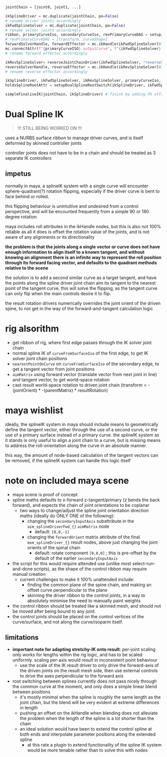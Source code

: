 ```py
jointChain = [joint0, joint1, ...]

ikSplineDriver = mc.duplicate(jointChain, po=False)
# rename driver joints accordingly
ikFwdSplineSolver = mc.duplicate(jointChain, po=False)
# rename solver joints accordingly
ribbon, primaryCurveIso, secondaryCurveIso, revPrimaryCurveDAG = setupJointToRibbon(jointChain, width=0.5, primaryInMiddle=True)
# revPrimaryCurveDAG = [transform, curveShape]
forwardSolverHandle, forwardEffector = mc.ikHandle(ikFwdSplineSolver[0], ikFwdSplineSolver[-1], revPrimaryCurveDAG[0]) # temporary curve
mc.connectAttr(f"{primaryCurveISO}.outputCurve", f"{ikFwdSplineSolver}.inCurve", f=True)
# rename forward effector accordingly

ikRevSplineSolver= reverseJointChainDriver(ikFwdSplineSolver, "reverseSplineSolverChainNameHere")
reverseSolverHandle, reverseEffector = mc.ikHandle(ikRevSplineSolver[0], ikRevSplineSolver[-1], revPrimaryCurveDAG)
# rename reverse effector accordingly

ikSplineDriver, ikFwdSplineSolver, ikRevSplineSolver, primaryCurveIso, secondaryCurveIso = setupDualSplineRootSwitchIK(jointChain)
holdsSplineRootAttr = setupDualSplineRootSwitch(ikSplineDriver, ikFwdSplineSolver, ikRevSplineSolver, primaryCurveIso, secondaryCurveIso)

simpleFinaliseIK(jointChain, ikSplineDriver) # finish by adding FK offsets and FK blend to IK system
```

# Dual Spline IK

> !!! STILL BEING WORKED ON !!! 

uses a NURBS surface ribbon to manage driver curves, and is itself deformed by skinned controller joints

controller joints does not have to be in a chain and should be treated as 3 separate IK controllers

## impetus

normally in maya, a splineIK system with a single curve will encounter sphere-quadrant(?) rotation flipping, especially if the driver curve is bent to face behind or rolled.

this flipping behaviour is unintuitive and undesired from a control perspective, and will be encounted frequently from a simple 90 or 180 degree rotation

maya includes roll attributes in the ikHandle nodes, but this is also not 100% reliable as all it does is offset the rotation value of the joints, and is not aware of any alignments or its directionality

**the problem is that the joints along a single vector or curve does not have enough information to align itself to a known tangent, and without knowing an alignment there is an infinite way to represent the roll position through its forward facing vector, and defaults to the quadrant methods relative to the scene**

the solution is to add a second similar curve as a target tangent, and have the points along the spline driver joint chain aim its tangent to the nearest point of the tangent curve. this will solve the flipping, as the tangent curve can only flip when the main controls desire it to flip.

the result rotation drivers numerically overrides the joint orient of the driven spine, to not get in the way of the forward-and-tangent calculation logic

# rig alsorithm
- get ribbon of rig, where first edge passes through the IK solver joint chain
- normal spline IK of `curveFromSurfaceIso` of the first edge, to get IK solver joint chain positions
- `nearestPointOnCurve` on `curveFromSurfaceIso` of the secondary edge, to get a tangent vector from joint positions
- `aimMatrix` using forward vector (translate vector from next joint in line) and tangent vector, to get world-space rotation
- cast result world-space rotation to driven joint chain (transform = -(jointOrient) * -(parentMatrix) * resultRotation)

# maya wishlist

ideally, the splineIK system in maya should include means to geometrically define the tangent vector, either through the use of a second curve, or the use of a primary surface instead of a primary curve. the splineIK system as it stands is only useful to align a joint chain to a curve, but is missing means to address the roll-orientation along the curve in an absolute manner.

this way, the amount of node-based calculation of the tangent vectors can be removed, if the splineIK system can handle this logic itself

# note on included maya scene

- maya scene is proof of concept
- spline maths defaults to x-forward z-tangent/primary (z bends the back forward), and expects the chain of joint orientations to be coplanar
	- two ways to change/adjust the spline joint orientation direction maths (ideally do ONLY ONE of the following):
		- changing the `secondaryInputAxis` subattribute in the `aim_splineDriverFwd_{}` `aimMatrix` node
			- default: `[0,0,-1]`
		- changing the `forwardOrient` matrix attribute of the final `mxm_splineDriver_{}` result nodes, above just changing the joint orients of the spinal chain
			- default: rotate component `[0,0,0]` ; this is pre-offset by the default of the earlier `secondaryInputAxis`
- the script for this would require attended use (unlike most select-run-and-done scripts), as the shape of the control ribbon may require manual creation
	- current challenges to make it 100% unattended include:
		- finding the common plane of the spine chain, and making an offset curve perpendicular to the plane
		- skinning the driver ribbon to the control joints, in a way to absolutely minimise the need to manually paint weights
- the control ribbon should be treated like a skinned mesh, and should not be moved after being bound to any joint.
- the control joints should be placed on the control vertices of the curve/surface, and not along the curve/isoparm itself.

## limitations
- **important note for adapting stretchy-IK onto result**: per-joint scaling only works for lengths within the rig logic, and has to be scaled uniformly. scaling per-axis would result in inconsistent point behaviour
	- use the scale of the IK result driver to only drive the forward-axis of the driven joints on the result mesh side, then use external controls to drive the axes perpendicular to the forward axis
- root switching between splines currently does not pass nicely through the common curve at the moment, and only does a simple linear blend between positions
	- it's mostly minimal when the spline is roughly the same length as the joint chain, but the blend will be very evident at extreme differences in length
	- pushing an offset on the ikHandle when blending does not alleviate the problem when the length of the spline is a lot shorter than the chain
	- an ideal solution would have been to extend the control spline at both ends and interpolate parameter positions along the extended spline
		- at this rate a plugin to extend functionality of the spline IK system would be more tenable rather than to solve this with nodes
